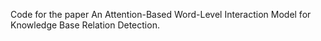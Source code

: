 Code for the paper An Attention-Based Word-Level Interaction Model for Knowledge Base Relation Detection. 